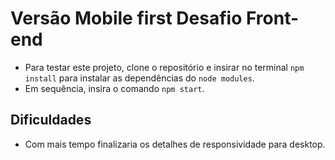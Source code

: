 # Versão Mobile first Desafio Front-end


- Para testar este projeto, clone o repositório e insirar no terminal `npm install` para instalar as dependências do `node modules`.
- Em sequência, insira o comando `npm start`.


## Dificuldades

- Com mais tempo finalizaria os detalhes de responsividade para desktop. 
